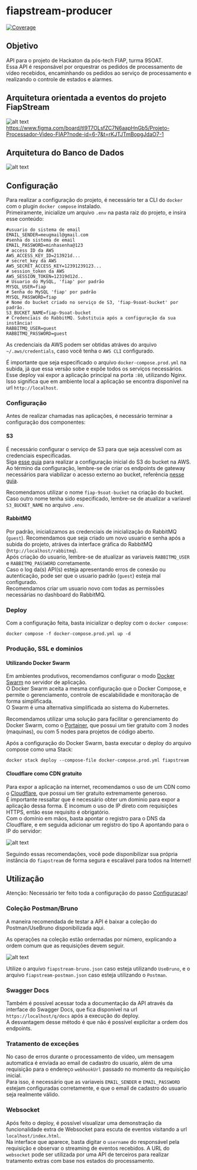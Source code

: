 # fiapstream-producer

[![Coverage](.github/badges/jacoco.svg)]()

## Objetivo

API para o projeto de Hackaton da pós-tech FIAP, turma 9SOAT.  
Essa API é responsável por orquestrar os pedidos de processamento de vídeo recebidos, encaminhando os pedidos ao serviço de processamento
e realizando o controle de estados e alarmes.

## Arquitetura orientada a eventos do projeto FiapStream

![alt text](public/img/FiapStream%20-%20FIGMA.png)
https://www.figma.com/board/tl9T7OLsfZC7N6aapHnGb5/Projeto-Processador-Video-FIAP?node-id=6-7&t=rKJTJTmBopgJdaO7-1

## Arquitetura do Banco de Dados

![alt text](public/img/fiapstream.png)

## Configuração

Para realizar a configuração do projeto, é necessário ter a CLI do `docker` com o plugin `docker compose` instalado.  
Primeiramente, inicialize um arquivo `.env` na pasta raiz do projeto, e insira esse conteúdo:

```
#usuario do sistema de email
EMAIL_SENDER=meugmail@gmail.com
#senha do sistema de email
EMAIL_PASSWORD=minhasenha@123
# access ID da AWS
AWS_ACCESS_KEY_ID=213921d...
# secret_key da AWS
AWS_SECRET_ACCESS_KEY=12391239123...
# session_token da AWS
AWS_SESSION_TOKEN=12319d12d..
# Usuario do MySQL, 'fiap' por padrão
MYSQL_USER=fiap
# Senha do MySQL 'fiap' por padrão
MYSQL_PASSWORD=fiap
# Nome do bucket criado no serviço de S3, 'fiap-9soat-bucket' por padrão.
S3_BUCKET_NAME=fiap-9soat-bucket
# Credenciais do RabbitMQ. Substituia após a configuração da sua instância!
RABBITMQ_USER=guest
RABBITMQ_PASSWORD=guest
```

As credenciais da AWS podem ser obtidas atráves do arquivo `~/.aws/credentials`, caso você tenha o `AWS CLI` configurado.

É importante que seja especificado o arquivo `docker-compose.prod.yml` na subida, já que essa versão sobe e expõe todos os serviços
necessários. Esse deploy vai expor a aplicação principal na porta `:80`, utilizando Nginx.  
Isso significa que em ambiente local a aplicação se encontra disponível na url `http://localhost`. 

### Configuração

Antes de realizar chamadas nas aplicações, é necessário terminar a configuração dos componentes:

#### S3

É necessário configurar o serviço de S3 para que seja acessível com as credenciais especificadas.  
Siga [esse guia](https://docs.aws.amazon.com/AmazonS3/latest/userguide/GetStartedWithS3.html) para realizar a configuração inicial do S3 do bucket na AWS.  
Ao término da configuração, lembre-se de criar os endpoints de gateway necessários para viabilizar o acesso externo ao bucket, referência [nesse guia](https://docs.aws.amazon.com/pt_br/vpc/latest/privatelink/vpc-endpoints-s3.html).

Recomendamos utilizar o nome `fiap-9soat-bucket` na criação do bucket. Caso outro nome tenha sido especificado, lembre-se de atualizar a variavel `S3_BUCKET_NAME` no arquivo `.env`.

#### RabbitMQ

Por padrão, inicializamos as credenciais de inicialização do RabbitMQ (`guest`). Recomendamos que seja criado um novo usuario e senha após a subida do projeto, atráves da interface gráfica do RabbitMQ (`http://localhost/rabbitmq`).  
Após criação do usuario, lembre-se de atualizar as variaveis `RABBITMQ_USER` e `RABBITMQ_PASSWORD` corretamente.  
Caso o log da(s) API(s) esteja apresentando erros de conexão ou autenticação, pode ser que o usuario padrão (`guest`) esteja mal configurado.  
Recomendamos criar um usuario novo com todas as permissões necessárias no dashboard do RabbitMQ.  

### Deploy

Com a configuração feita, basta inicializar o deploy com o `docker compose`:

```shell
docker compose -f docker-compose.prod.yml up -d
```

### Produção, SSL e dominios

#### Utilizando Docker Swarm
Em ambientes produtivos, recomendamos configurar o modo [Docker Swarm](https://docs.docker.com/engine/swarm/) no servidor de aplicação.    
O Docker Swarm aceita a mesma configuração que o Docker Compose, e permite o gerenciamento, controle de escalabilidade e monitoração de forma simplificada.  
O Swarm é uma alternativa simplificada ao sistema do Kubernetes.

Recomendamos utilizar uma solução para facilitar o gerenciamento do Docker Swarm, como o [Portainer](https://www.portainer.io/), 
que possui um tier gratuito com 3 nodes (maquinas), ou com 5 nodes para projetos de código aberto.

Após a configuração do Docker Swarm, basta executar o deploy do arquivo compose como uma Stack:
```shell
docker stack deploy --compose-file docker-compose.prod.yml fiapstream
```

#### Cloudflare como CDN gratuito
Para expor a aplicação na internet, recomendamos o uso de um CDN como o [Cloudflare](https://cloudflare.com), que possui um 
tier gratuito extremamente generoso.  
É importante ressaltar que é necessário obter um dominio para expor a aplicação dessa forma. É incomum o uso de 
IP direto com requisições HTTPS, então esse requisito é obrigatório.  
Com o domínio em mãos, basta apontar o registro para o DNS da Cloudflare, e em seguida adicionar um registro do 
tipo A apontando para o IP do servidor:  

![alt text](public/img/fiapstream-cloudflare-record.png)

Seguindo essas recomendações, você pode disponibilizar sua própria instância do `fiapstream` de forma segura e escalável 
para todos na Internet!

## Utilização
Atenção: Necessário ter feito toda a configuração do passo [Configuracao](#configuração)!

### Coleção Postman/Bruno
A maneira recomendada de testar a API é baixar a coleção do Postman/UseBruno disponibilizada aqui.

As operações na coleção estão ordernadas por número, explicando a ordem comum que as requisições devem seguir.

![alt text](public/img/fiapstream-collection.png)

Utilize o arquivo `fiapstream-bruno.json` caso esteja utilizando `UseBruno`, e o arquivo `fiapstream-postman.json` caso 
esteja utilizando o `Postman`.

### Swagger Docs
Também é possível acessar toda a documentação da API através da interface do Swagger Docs, que fica disponível na url
`https://localhost/q/docs` após a execução do deploy.  
A desvantagem desse método é que não é possível explicitar a ordem dos endpoints.

### Tratamento de exceções
No caso de erros durante o processamento de vídeo, um mensagem automatica é enviada ao email de cadastro do usuario, além de uma requisição para o endereço `webhookUrl` passado no momento da requisição inicial.  
Para isso, é necessário que as variaveis `EMAIL_SENDER` e `EMAIL_PASSWORD` estejam configuradas corretamente, e que o email de cadastro do usuario seja realmente válido.

### Websocket
Após feito o deploy, é possível visualizar uma demonstração da funcionalidade extra de Websocket para escuta de eventos visitando a url `localhost/index.html`.  
Na interface que aparece, basta digitar o `username` do responsável pela requisição e observar o streaming de eventos recebidos. A URL do `websocket` pode ser utilizada por uma API de terceiros para realizar tratamento extras com base nos estados
do processamento.
